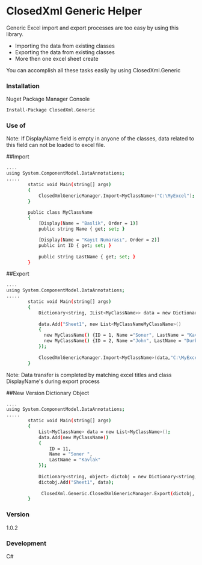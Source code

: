 # ClosedXml Generic Helper
 
Generic Excel import and export processes are too easy by using this library. 

- Importing the data from existing classes
- Exporting the data from existing classes
- More then one excel sheet create 

You can accomplish all these tasks easily by using ClosedXml.Generic
 
### Installation

Nuget Package Manager Console

```sh
Install-Package ClosedXml.Generic
```
### Use of
Note: If DisplayName field is empty in anyone of the classes, data related to this field can not be loaded to excel file.

##Import 
```sh
....
using System.ComponentModel.DataAnnotations;
..... 
        static void Main(string[] args)
        {
            ClosedXmlGenericManager.Import<MyClassName>("C:\MyExcel");
        } 

        public class MyClassName
        {
            [Display(Name = "Baslik", Order = 1)]
            public string Name { get; set; }

            [Display(Name = "Kayıt Numarası", Order = 2)]
            public int ID { get; set; }
 
            public string LastName { get; set; }
        }
```
##Export 
```sh
....
using System.ComponentModel.DataAnnotations;
..... 
        static void Main(string[] args)
        {
            Dictionary<string, IList<MyClassName>> data = new Dictionary<string, IList<MyClassName>>();
            
            data.Add("Sheet1", new List<MyClassNameMyClassName>()
            {
              new MyClassName() {ID = 1, Name ="Soner", LastName = "Kavlak"},
              new MyClassName() {ID = 2, Name ="John", LastName = "Durk"},
            });
            
            ClosedXmlGenericManager.Import<MyClassName>(data,"C:\MyExcel");
        }  
```

Note: Data transfer is completed by matching excel titles and class DisplayName's during export process



##New Version Dictionary Object

```sh
....
using System.ComponentModel.DataAnnotations;
..... 
        static void Main(string[] args)
        {
            List<MyClassName> data = new List<MyClassName>();
            data.Add(new MyClassName()
            {
                ID = 11,
                Name = "Soner ",
                LastName = "Kavlak"
            });
        
            Dictionary<string, object> dictobj = new Dictionary<string, object>();
            dictobj.Add("Sheet1", data);
            
             ClosedXml.Generic.ClosedXmlGenericManager.Export(dictobj, "C:\MyExcel");
        }  
```
 
 
### Version

1.0.2

### Development

C#
  
